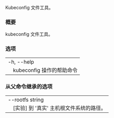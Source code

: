 <!--
The file is auto-generated from the Go source code of the component using a generic
[generator](https://github.com/kubernetes-sigs/reference-docs/). To learn how
to generate the reference documentation, please read
[Contributing to the reference documentation](/docs/contribute/generate-ref-docs/).
To update the reference content, please follow the
[Contributing upstream](/docs/contribute/generate-ref-docs/contribute-upstream/)
guide. You can file document formatting bugs against the
[reference-docs](https://github.com/kubernetes-sigs/reference-docs/) project.
-->
<!--
Kubeconfig file utilities

### Synopsis

Kubeconfig file utilities.

### Options
-->

Kubeconfig 文件工具。

### 概要

kubeconfig 文件工具。

### 选项

<table style="width: 100%; table-layout: fixed;">
<colgroup>
<col span="1" style="width: 10px;" />
<col span="1" />
</colgroup>
<tbody>

<tr>
<td colspan="2">-h, --help</td>
</tr>
<tr>
<td></td><td style="line-height: 130%; word-wrap: break-word;">
<!-- help for kubeconfig -->
kubeconfig 操作的帮助命令
</td>
</tr>

</tbody>
</table>

<!--
### Options inherited from parent commands
-->
### 从父命令继承的选项

<table style="width: 100%; table-layout: fixed;">
<colgroup>
<col span="1" style="width: 10px;" />
<col span="1" />
</colgroup>
<tbody>

<tr>
<td colspan="2">--rootfs string</td>
</tr>
<tr>
<td></td><td style="line-height: 130%; word-wrap: break-word;">
<!--
[EXPERIMENTAL] The path to the 'real' host root filesystem.
-->
[实验] 到 '真实' 主机根文件系统的路径。
</td>
</td>
</tr>

</tbody>
</table>

